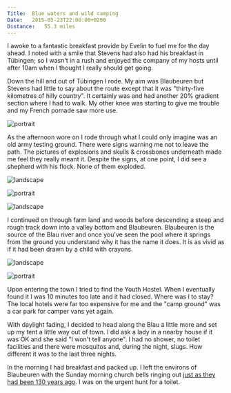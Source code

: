 ```yaml
---
Title:	Blue waters and wild camping
Date:	2015-05-23T22:00:00+0200
Distance:	55.3 miles
---
```


I awoke to a fantastic breakfast provide by Evelin to fuel me for the day ahead. I noted with a smile that Stevens had also had his breakfast in T&uuml;bingen; so I wasn't in a rush and enjoyed the company of my hosts until after 10am when I thought I really should get going.

Down the hill and out of T&uuml;bingen I rode. My aim was Blaubeuren but Stevens had little to say about the route except that it was "thirty-five kilometres of hilly country". It certainly was and had another 20% gradient section where I had to walk. My other knee was starting to give me trouble and my French pomade saw more use.

![portrait](https://farm1.staticflickr.com/368/19451913495_34a97e20fa.jpg "German field")

As the afternoon wore on I rode through what I could only imagine was an old army testing ground. There were signs warning me not to leave the path. The pictures of explosions and skulls & crossbones underneath made me feel they really meant it. Despite the signs, at one point, I did see a shepherd with his flock. None of them exploded.

![landscape](https://farm1.staticflickr.com/371/19445633422_3b575ce16e.jpg "No people or bikes. You may explode.")

![portrait](https://farm6.staticflickr.com/5321/18049989772_2fc0503493.jpg "German village church")

![landscape](https://farm8.staticflickr.com/7724/18026810896_4844f163eb.jpg "Fields")

I continued on through farm land and woods before descending a steep and rough track down into a valley bottom and Blaubeuren. Blaubeuren is the source of the Blau river and once you've seen the pool where it springs from the ground you understand why it has the name it does. It is as vivid as if it had been drawn by a child with crayons.

![landscape](https://farm1.staticflickr.com/511/19551054822_60aa8c1721.jpg "Source of the Blau")

![portrait](https://farm1.staticflickr.com/442/19456226491_1f16386e4f.jpg "The blue Blau")

Upon entering the town I tried to find the Youth Hostel. When I eventually found it I was 10 minutes too late and it had closed. Where was I to stay? The local hotels were far too expensive for me and the "camp ground" was a car park for camper vans yet again.

With daylight fading, I decided to head along the Blau a little more and set up my tent a little way out of town. I did ask a lady in a nearby house if it was OK and she said "I won't tell anyone". I had no shower, no toilet facilities and there were mosquitos and, during the night, slugs. How different it was to the last three nights.

In the morning I had breakfast and packed up. I left the environs of Blaubeuren with the Sunday morning church bells ringing out [just as they had been 130 years ago](http://www.strudel.org.uk/blog/stevens/000153.shtml#blog). I was on the urgent hunt for a toilet.